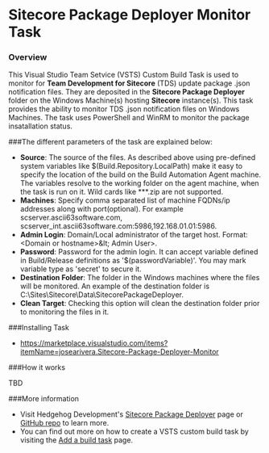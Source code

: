 # Sitecore Package Deployer Monitor Task
### Overview
This Visual Studio Team Setvice (VSTS) Custom Build Task is used to monitor for **Team Development for Sitecore** (TDS) update package .json notification files. They are deposited in the **Sitecore Package Deployer** folder on the Windows Machine(s) hosting **Sitecore** instance(s). This task provides the ability to monitor TDS .json notification files on Windows Machines. The task uses PowerShell and WinRM to monitor the package insatallation status.

###The different parameters of the task are explained below:

* **Source**: The source of the files. As described above using pre-defined system variables like $(Build.Repository.LocalPath) make it easy to specify the location of the build on the Build Automation Agent machine. The variables resolve to the working folder on the agent machine, when the task is run on it. Wild cards like **\*.zip are not supported.
* **Machines**: Specify comma separated list of machine FQDNs/ip addresses along with port(optional). For example scserver.ascii63software.com, scserver_int.ascii63software.com:5986,192.168.01.01:5986.  
* **Admin Login**: Domain/Local administrator of the target host. Format: &lt;Domain or hostname&gt;\&lt; Admin User&gt;.  
* **Password**:  Password for the admin login. It can accept variable defined in Build/Release definitions as '$(passwordVariable)'. You may mark variable type as 'secret' to secure it.  
* **Destination Folder**: The folder in the Windows machines where the files will be monitored. An example of the destination folder is C:\Sites\Sitecore\Data\SitecorePackageDeployer.
* **Clean Target**: Checking this option will clean the destination folder prior to monitoring the files in it.

###Installing Task

* https://marketplace.visualstudio.com/items?itemName=josearivera.Sitecore-Package-Deployer-Monitor

###How it works

TBD

###More information

* Visit Hedgehog Development's [Sitecore Package Deployer](http://www.hhogdev.com/blog/2015/september/sitecore-package-deployer.aspx) page or [GitHub repo](https://github.com/HedgehogDevelopment/SitecorePackageDeployer) to learn more.
* You can find out more on how to create a VSTS custom build task by visiting the [Add a build task](https://www.visualstudio.com/en-us/docs/integrate/extensions/develop/add-build-task) page.